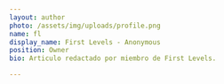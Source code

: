 ```yaml
---
layout: author
photo: /assets/img/uploads/profile.png
name: fl
display_name: First Levels - Anonymous
position: Owner
bio: Articulo redactado por miembro de First Levels.

---
```

